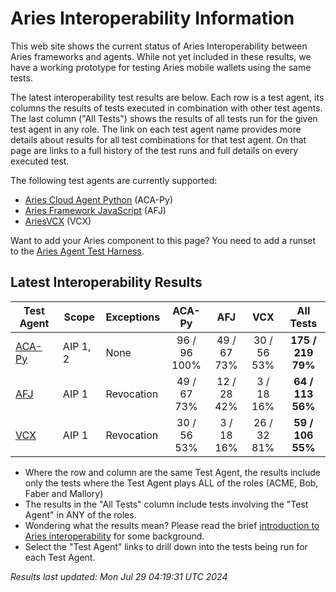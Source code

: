 # Aries Interoperability Information


This web site shows the current status of Aries Interoperability between Aries frameworks and agents. While
not yet included in these results, we have a working prototype for testing Aries mobile wallets using the
same tests.

The latest interoperability test results are below. Each row is a test agent, its columns
the results of tests executed in combination with other test agents.
The last column ("All Tests") shows the results of all tests run for the given test agent in any role. The link on each test
agent name provides more details about results for all test combinations for that test agent. On
that page are links to a full history of the test runs and full details on every executed test. 

The following test agents are currently supported:

- [Aries Cloud Agent Python](https://github.com/hyperledger/aries-cloudagent-python) (ACA-Py)
- [Aries Framework JavaScript](https://github.com/hyperledger/aries-framework-javascript) (AFJ)
- [AriesVCX](https://github.com/hyperledger/aries-vcx) (VCX)

Want to add your Aries component to this page? You need to add a runset to the
[Aries Agent Test Harness](https://github.com/hyperledger/aries-agent-test-harness).

## Latest Interoperability Results

| Test Agent | Scope | Exceptions | ACA-Py | AFJ | VCX | **All Tests** |
| ----- | ----- | ----- | :----: | :----: | :----: | :----: |
| [ACA-Py](acapy.md)| AIP 1, 2 | None | 96 / 96<br>100% | 49 / 67<br>73% | 30 / 56<br>53% | **175 / 219<br>79%** |
| [AFJ](javascript.md)| AIP 1 | Revocation | 49 / 67<br>73% | 12 / 28<br>42% | 3 / 18<br>16% | **64 / 113<br>56%** |
| [VCX](aries-vcx.md)| AIP 1 | Revocation | 30 / 56<br>53% | 3 / 18<br>16% | 26 / 32<br>81% | **59 / 106<br>55%** |

- Where the row and column are the same Test Agent, the results include only the tests where the Test Agent plays ALL of the roles (ACME, Bob, Faber and Mallory)
- The results in the "All Tests" column include tests involving the "Test Agent" in ANY of the roles.
- Wondering what the results mean? Please read the brief [introduction to Aries interoperability](aries-interop-intro.md) for some background.
- Select the "Test Agent" links to drill down into the tests being run for each Test Agent.


*Results last updated: Mon Jul 29 04:19:31 UTC 2024*

